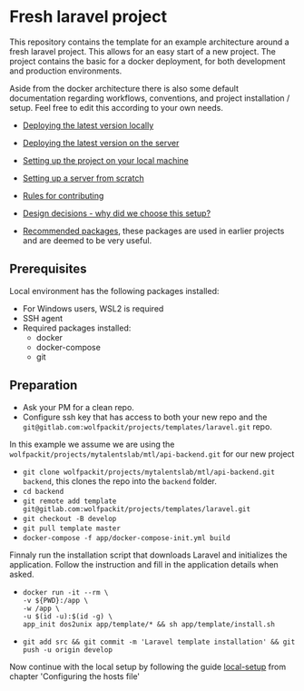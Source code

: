# Fresh laravel project

This repository contains the template for an example architecture around a fresh laravel project. This allows for an
easy start of a new project. The project contains the basic for a docker deployment, for both development and production
environments.

Aside from the docker architecture there is also some default documentation regarding workflows, conventions, and project
installation / setup. Feel free to edit this according to your own needs.

- [Deploying the latest version locally](doc/local-daily.md)
- [Deploying the latest version on the server](doc/server-daily.md)
- [Setting up the project on your local machine](doc/local-setup.md)
- [Setting up a server from scratch](doc/server-setup.md)
- [Rules for contributing](doc/contribution-rules.md)
- [Design decisions - why did we choose this setup?](doc/design-decisions.md)


- [Recommended packages](doc/template/recommended-packages.md), these packages are used in earlier projects and are deemed to be very useful.

## Prerequisites
Local environment has the following packages installed:
* For Windows users, WSL2 is required
* SSH agent
* Required packages installed:
  * docker
  * docker-compose
  * git

## Preparation
- Ask your PM for a clean repo.
- Configure ssh key that has access to both your new repo and the `git@gitlab.com:wolfpackit/projects/templates/laravel.git` repo.

In this example we assume we are using the `wolfpackit/projects/mytalentslab/mtl/api-backend.git` for our new project

- `git clone wolfpackit/projects/mytalentslab/mtl/api-backend.git backend`, this clones the repo into the `backend` folder.
- `cd backend`
- `git remote add template git@gitlab.com:wolfpackit/projects/templates/laravel.git`
- `git checkout -B develop`
- `git pull template master`
- `docker-compose -f app/docker-compose-init.yml build`

Finnaly run the installation script that downloads Laravel and initializes the application. 
Follow the instruction and fill in the application details when asked.
- ```
  docker run -it --rm \
  -v ${PWD}:/app \
  -w /app \
  -u $(id -u):$(id -g) \
  app_init dos2unix app/template/* && sh app/template/install.sh
  ```

- `git add src && git commit -m 'Laravel template installation' && git push -u origin develop`

Now continue with the local setup by following the guide [local-setup](doc/local-setup.md#Configuring-the-hosts-file) from chapter 'Configuring the hosts file' 
